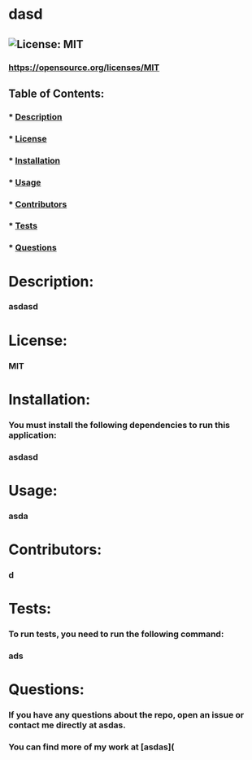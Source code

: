 
  # dasd

  ##  ![License: MIT](https://img.shields.io/badge/License-MIT-yellow.svg) 
  ### https://opensource.org/licenses/MIT

  ## Table of Contents:
  ### * [Description](#description)
  ### * [License](#license)
  ### * [Installation](#dependencies)
  ### * [Usage](#usage)
  ### * [Contributors](#contributing)
  ### * [Tests](#tests)
  ### * [Questions](#questions)


# Description:
### asdasd

# License:
### MIT

# Installation:
### You must install the following dependencies to run this application: 
### asdasd

# Usage:
### asda

# Contributors:
### d

# Tests:
### To run tests, you need to run the following command: 
### ads

# Questions:
### If you have any questions about the repo, open an issue or contact me directly at asdas.
### You can find more of my work at [asdas](
   
